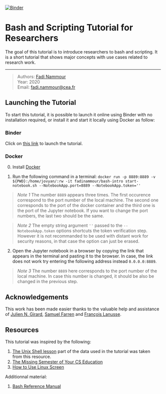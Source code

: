 [![Binder](https://mybinder.org/badge_logo.svg)](https://mybinder.org/v2/gh/fadinammour/bash_intro.git/master)

# Bash and Scripting Tutorial for Researchers

The goal of this tutorial is to introduce researchers to bash and scripting. It is a short tutorial that shows major concepts with use cases related to research work.

---

> Authors: <font color='#f78c40'>[Fadi Nammour](http://www.cosmostat.org/people/fadi-nammour)</font>  
> Year: 2020  
> Email: [fadi.nammour@cea.fr](mailto:fadi.nammour@cea.fr)

## Launching the Tutorial
To start this tutorial, it is possible to launch it online using Binder with no installation required, or install it and start it locally using Docker as follow:

### Binder
Click on [this link](https://mybinder.org/v2/gh/fadinammour/bash_intro/master?filepath=.%2Fbasics.ipynb) to launch the tutorial.

### Docker
0. Install [Docker](https://www.docker.com/products/docker-desktop) 


1. Run the following command in a terminal:
`docker run -p 8889:8889 -v ${PWD}:/home/jovyan/:rw -it fadinammour/bash-intro start-notebook.sh --NotebookApp.port=8889 --NotebookApp.token=''`

> *Note 1* The number `8889` appears three times. The first occurence correspond to the port number of the local machine. The second one corresponds to the port of the docker container and the third one is the port of the Jupyter notebook. If you want to change the port numbers, the last two should be the same.

> *Note 2* The empty string argument `''` passed to the `--NotebookApp.token` options shortcuts the token verification step. However it is not recommanded to be used with distant work for security reasons, in that case the option can just be erased.

2. Open the Jupyter notebook in a browser by copying the link that appears in the terminal and pasting it to the browser. In case, the link does not work try entering the following address instead `0.0.0.0:8889`.

> *Note 3* The number `8889` here corresponds to the port number of the local machine. In case this number is changed, it should be also be changed in the previous step.

## Acknowledgements
This work has been made easier thanks to the valuable help and assistance of [Julien N. Girard](https://www.cosmostat.org/people/julien-girard), [Samuel Farren](https://sfarrens.github.io/) and [François Lanusse](http://www.flanusse.net/).

## Resources

This tutorial was inspired by the following:
1. [The Unix Shell lesson](http://swcarpentry.github.io/shell-novice/) part of the data used in the tutorial was taken from this resource.
2. [The Missing Semester of Your CS Education](https://missing.csail.mit.edu/)
3. [How to Use Linux Screen](https://linuxize.com/post/how-to-use-linux-screen/)

Additionnal material:
1. [Bash Reference Manual](https://www.gnu.org/savannah-checkouts/gnu/bash/manual/bash.html)